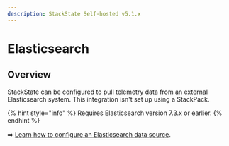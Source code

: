 ```yaml
---
description: StackState Self-hosted v5.1.x 
---
```


# Elasticsearch

## Overview

StackState can be configured to pull telemetry data from an external Elasticsearch system. This integration isn't set up using a StackPack. 

{% hint style="info" %}
Requires Elasticsearch version 7.3.x or earlier.
{% endhint %}

➡️ [Learn how to configure an Elasticsearch data source](/configure/telemetry/data-sources/elasticsearch.md).
